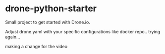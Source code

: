 # drone-python-starter
Small project to get started with Drone.io.

Adjust drone.yaml with your specific configurations like docker repo..
trying again...

making a change for the video
